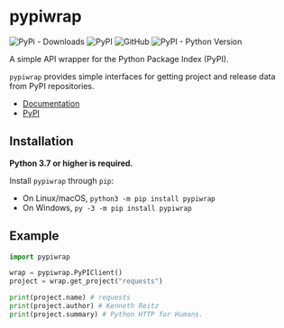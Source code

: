 # pypiwrap

![PyPi - Downloads](https://img.shields.io/pypi/dw/pypiwrap?style=flat-square)
![PyPI](https://img.shields.io/pypi/v/pypiwrap?style=flat-square)
![GitHub](https://img.shields.io/github/license/aescarias/pypiwrap?style=flat-square)
![PyPI - Python Version](https://img.shields.io/pypi/pyversions/pypiwrap?style=flat-square)

A simple API wrapper for the Python Package Index (PyPI).

`pypiwrap` provides simple interfaces for getting project and release data from PyPI repositories.

- [Documentation](https://aescarias.github.io/pypiwrap)
- [PyPI](https://pypi.org/project/pypiwrap)

## Installation

**Python 3.7 or higher is required.**

Install `pypiwrap` through `pip`:

- On Linux/macOS, `python3 -m pip install pypiwrap`
- On Windows, `py -3 -m pip install pypiwrap`

## Example

```py
import pypiwrap

wrap = pypiwrap.PyPIClient()
project = wrap.get_project("requests")

print(project.name) # requests
print(project.author) # Kenneth Reitz
print(project.summary) # Python HTTP for Humans.
```
